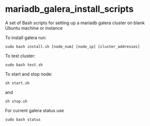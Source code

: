 # mariadb_galera_install_scripts
A set of Bash scripts for setting up a mariadb galera cluster on blank Ubuntu machine or instance

To install galera run:

`sudo bash install.sh [node_num] [node_ip] [cluster_addresses]`

To test cluster:

`sudo bash test.sh`

To start and stop node:

`sh start.sh`

and

`sh stop.sh`

For current galera status use

`sudo bash status`